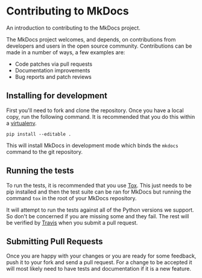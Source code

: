 # Contributing to MkDocs

An introduction to contributing to the MkDocs project.

The MkDocs project welcomes, and depends, on contributions from
developers and users in the open source community. Contributions
can be made in a number of ways, a few examples are:

- Code patches via pull requests
- Documentation improvements
- Bug reports and patch reviews

## Installing for development

First you'll need to fork and clone the repository. Once you have
a local copy, run the following command. It is recommended that
you do this within a [virtualenv](virtualenv).

```no-highlight
pip install --editable .
```

This will install MkDocs in development mode which binds the
`mkdocs` command to the git repository.


## Running the tests

To run the tests, it is recommended that you use [Tox](tox). This
just needs to be pip installed and then the test suite can be ran
for MkDocs but running the command `tox` in the root of your
MkDocs repository.

It will attempt to run the tests against all of the Python
versions we support. So don't be concerned if you are missing
some and they fail. The rest will be verified by [Travis](travis)
when you submit a pull request.

## Submitting Pull Requests

Once you are happy with your changes or you are ready for some
feedback, push it to your fork and send a pull request. For a
change to be accepted it will most likely need to have tests and
documentation if it is a new feature.

[virtualenv]: https://virtualenv.pypa.io/en/latest/userguide.html
[tox]: https://tox.readthedocs.org/en/latest/
[travis]: https://travis-ci.org/repositories
